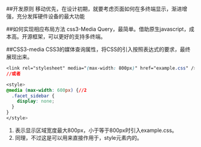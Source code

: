 ##开发原则
移动优先，在设计初期，就要考虑页面如何在多终端显示，渐进增强，充分发挥硬件设备的最大功能

##如何实现相应布局方法
css3-Media Query，最简单。借助原生javascript，成本高。开源框架，可以更好的支持多终端。

##CSS3-media
CSS3的媒体查询属性，将CSS的引入按照表达式的要求，最终展现出来。

```css
<link rel="stylesheet" media="(max-width: 800px)" href="example.css" />//1
//或者 

<style>
@media (max-width: 600px) {//2
  .facet_sidebar {
    display: none;
  }
}
</style>
```
1. 表示显示区域宽度最大800px，小于等于800px时引入example.css。
2. 同理，不过这是可以用来直接作用于，style元素内的。

